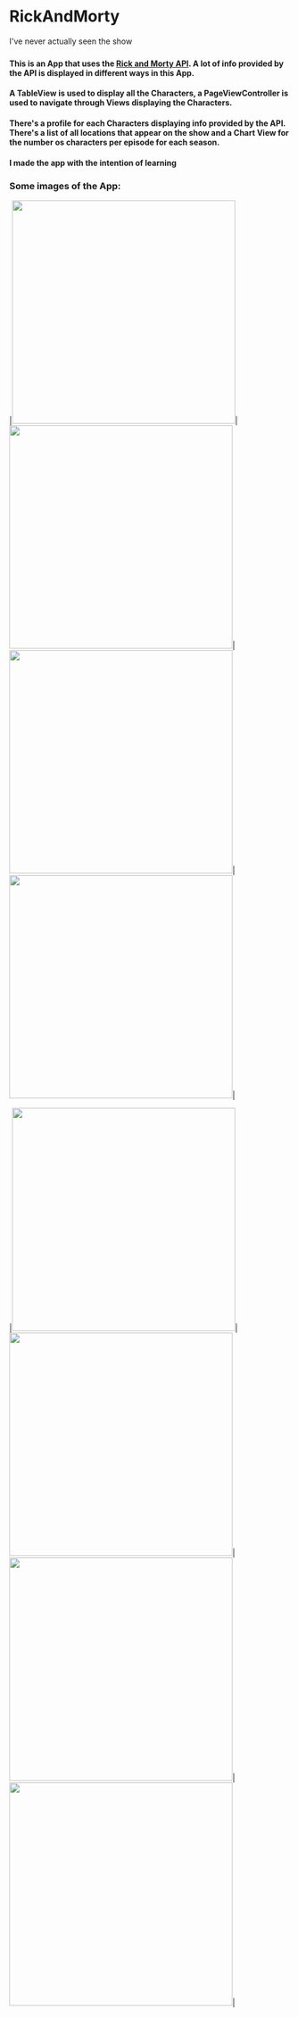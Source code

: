 # RickAndMorty
I've never actually seen the show

### 

#### This is an App that uses the [Rick and Morty API](https://rickandmortyapi.com). A lot of info provided by the API is displayed in different ways in this App.
#### A TableView is used to display all the Characters, a PageViewController is used to navigate through Views displaying the Characters.
#### There's a profile for each Characters displaying info provided by the API. There's a list of all locations that appear on the show and a Chart View for the number os characters per episode for each season.
#### I made the app with the intention of learning

### Some images of the App:
|<img src="images/print5.jpg" height="400">|<img src="images/print2.jpg" height="400">|<img src="images/print3.jpg" height="400">|<img src="images/print4.jpg" height="400">|

|<img src="images/print1.jpg" height="400">|<img src="images/print6.jpg" height="400">|<img src="images/print7.jpg" height="400">|<img src="images/print8.jpg" height="400">|
